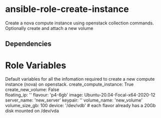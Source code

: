 # ansible-role-create-instance
Create a nova compute instance using openstack collection commands. Optionally create and attach a new volume

Dependencies
------------

# Role Variables
Default variables for all the infomation required to create a new compute instance (nova) on openstack. 
create_compute_instance: True
create_new_volume: False     
floating_ip: ''
flavour: 'p4-6gb'
image: Ubuntu-20.04-Focal-x64-2020-12
server_name: 'new_server'
keypair: ''
volume_name: 'new_volume'     
volume_size_gb: 100
device: '/dev/vdb'  # each flavor already has a 20Gb disk mounted on /dev/vda
